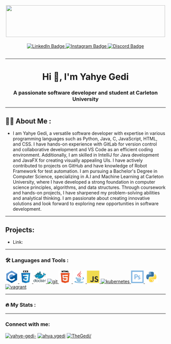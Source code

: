 <div id="header" align="center">
  <img src="https://mir-s3-cdn-cf.behance.net/project_modules/max_1200/79731568097599.5b50bca477735.jpg" width="500" height="100"/>
  <br>
  <div id="badges">
     <br>
    <a href="https://www.linkedin.com/in/yahye-gedi-/">
        <img src="https://img.shields.io/badge/LinkedIn-blue?style=for-the-badge&logo=linkedin&logoColor=white" alt="LinkedIn Badge"/>
    <a/>
    <a href="https://www.instagram.com/ahya.ygedi/">
      <img src="https://img.shields.io/badge/Instagram-800080?style=for-the-badge&logo=instagram&logoColor=white" alt="Instagram Badge"/>
    <a/>
   <a href="https://discord.com/channels/@me">
    <img src="https://img.shields.io/badge/Discord-7289DA?style=for-the-badge&logo=discord&logoColor=white" alt="Discord Badge"/>
    <a/>
  </div>
      <img src="https://komarev.com/ghpvc/?username=AbduAwad&style=flat-square&color=blue" alt=""/>
</div>
      
---
<h1 align="center">Hi 👋, I'm Yahye Gedi</h1>
<h3 align="center">A passionate software developer and student at Carleton University</h3>

---
## :man_technologist: About Me :

- I am Yahye Gedi, a versatile software developer with expertise in various programming languages such as Python, Java, C, JavaScript, HTML, and CSS. I have hands-on experience with GitLab for version control and collaborative development and VS Code as an efficient coding environment. Additionally, I am skilled in IntelliJ for Java development and JavaFX for creating visually appealing UIs. I have actively contributed to projects on GitHub and have knowledge of Robot Framework for test automation. I am pursuing a Bachelor's Degree in Computer Science, specializing in A.I and Machine Learning at Carleton University, where I have developed a strong foundation in computer science principles, algorithms, and data structures. Through coursework and hands-on projects, I have sharpened my problem-solving abilities and analytical thinking. I am passionate about creating innovative solutions and look forward to exploring new opportunities in software development.
      
---
## Projects:
- Link: 

---

### :hammer_and_wrench: Languages and Tools :
      
<div>
<p align="left"> <a href="https://www.cprogramming.com/" target="_blank" rel="noreferrer"> <img src="https://raw.githubusercontent.com/devicons/devicon/master/icons/c/c-original.svg" alt="c" width="40" height="40"/> </a> <a href="https://www.w3schools.com/css/" target="_blank" rel="noreferrer"> <img src="https://raw.githubusercontent.com/devicons/devicon/master/icons/css3/css3-original-wordmark.svg" alt="css3" width="40" height="40"/> </a> <a href="https://www.docker.com/" target="_blank" rel="noreferrer"> <img src="https://raw.githubusercontent.com/devicons/devicon/master/icons/docker/docker-original-wordmark.svg" alt="docker" width="40" height="40"/> </a> <a href="https://git-scm.com/" target="_blank" rel="noreferrer"> <img src="https://www.vectorlogo.zone/logos/git-scm/git-scm-icon.svg" alt="git" width="40" height="40"/> </a> <a href="https://www.w3.org/html/" target="_blank" rel="noreferrer"> <img src="https://raw.githubusercontent.com/devicons/devicon/master/icons/html5/html5-original-wordmark.svg" alt="html5" width="40" height="40"/> </a> <a href="https://www.java.com" target="_blank" rel="noreferrer"> <img src="https://raw.githubusercontent.com/devicons/devicon/master/icons/java/java-original.svg" alt="java" width="40" height="40"/> </a> <a href="https://developer.mozilla.org/en-US/docs/Web/JavaScript" target="_blank" rel="noreferrer"> <img src="https://raw.githubusercontent.com/devicons/devicon/master/icons/javascript/javascript-original.svg" alt="javascript" width="40" height="40"/> </a> <a href="https://kubernetes.io" target="_blank" rel="noreferrer"> <img src="https://www.vectorlogo.zone/logos/kubernetes/kubernetes-icon.svg" alt="kubernetes" width="40" height="40"/> </a> <a href="https://www.photoshop.com/en" target="_blank" rel="noreferrer"> <img src="https://raw.githubusercontent.com/devicons/devicon/master/icons/photoshop/photoshop-line.svg" alt="photoshop" width="40" height="40"/> </a> <a href="https://www.python.org" target="_blank" rel="noreferrer"> <img src="https://raw.githubusercontent.com/devicons/devicon/master/icons/python/python-original.svg" alt="python" width="40" height="40"/> </a> <a href="https://www.vagrantup.com/" target="_blank" rel="noreferrer"> <img src="https://www.vectorlogo.zone/logos/vagrantup/vagrantup-icon.svg" alt="vagrant" width="40" height="40"/> </a> </p>
</div>
      
---

### :fire: My Stats :
      


---


<h3 align="left">Connect with me:</h3>
<p align="left">
<a href="https://www.linkedin.com/in/yahye-gedi-/" target="blank"><img align="center" src="https://raw.githubusercontent.com/rahuldkjain/github-profile-readme-generator/master/src/images/icons/Social/linked-in-alt.svg" alt="yahye-gedi-" height="30" width="40" /></a>
<a href="https://instagram.com/ahya.ygedi" target="blank"><img align="center" src="https://raw.githubusercontent.com/rahuldkjain/github-profile-readme-generator/master/src/images/icons/Social/instagram.svg" alt="ahya.ygedi" height="30" width="40" /></a>
<a href="https://leetcode.com/TheGedi/" target="blank"><img align="center" src="https://raw.githubusercontent.com/rahuldkjain/github-profile-readme-generator/master/src/images/icons/Social/leet-code.svg" alt="TheGedi/" height="30" width="40" /></a>
</p>
